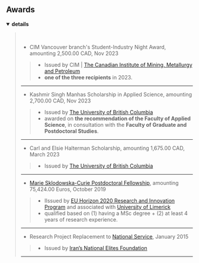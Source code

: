 
## Awards
                     
<details open>
  <summary>
  <strong>details</strong>
  </summary>             
       
 > <br>     
 >          
 > - CIM Vancouver branch's Student-Industry Night Award, amounting 2,500.00 CAD, Nov 2023         
 >> - Issued by CIM | [The Canadian Institute of Mining, Metallurgy and Petroleum](https://www.cim.org/)                
 >> - **one of the three recipients** in 2023.         
 > ---     
 >          
 > - Kashmir Singh Manhas Scholarship in Applied Science, amounting 2,700.00 CAD, Nov 2023         
 >> - Issued by [The University of British Columbia](https://www.ubc.ca/)                                      
 >> - awarded on **the recommendation of the Faculty of Applied Science**, in consultation with the **Faculty of Graduate and Postdoctoral Studies**.         
 > ---  
 >          
 > - Carl and Elsie Halterman Scholarship, amounting 1,675.00 CAD, March 2023         
 >> - Issued by [The University of British Columbia](https://www.ubc.ca/)                                               
 > ---  
 >          
 > - [Marie Sklodowska-Curie Postdoctoral Fellowship](https://marie-sklodowska-curie-actions.ec.europa.eu/actions/postdoctoral-fellowships), amounting 75,424.00 Euros, October 2019         
 >> - IIssued by [EU Horizon 2020 Research and Innovation Program](https://research-and-innovation.ec.europa.eu/funding/funding-opportunities/funding-programmes-and-open-calls/horizon-2020_en) and associated with [University of Limerick](https://www.ul.ie/)                                                            
 >> - qualified based on (1) having a MSc degree + (2) at least 4 years of research experience.         
 > ---  
 >          
 > - Research Project Replacement to [National Service](https://www.irb-cisr.gc.ca/en/country-information/rir/Pages/index.aspx?doc=458758), January 2015         
 >> - Issued by [Iran’s National Elites Foundation](https://en.bmn.ir/)                                               
 > ---        
</details>    